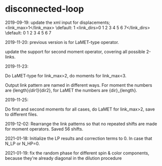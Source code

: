 # disconnected-loop
2019-09-19:
update the xml input for displacements;
<Displacement>
	<link_max>1</link_max> \\default: 1
	<link_dirs>0 1 2 3 4 5 6 7</link_dirs> \\default: 0 1 2 3 4 5 6 7
</Displacement>


2019-11-20:
previous version is for LaMET-type operator.

update the support for second moment operator, covering all possible 2-links.

2019-11-23:

Do LaMET-type for link_max>2, do moments for link_max<3.

Output link pattern are named in different ways. For moment the numbers are {length}_{dir1}_{dir2}, for LaMET the numbers are {dir}_{length}.


2019-11-25:

Do first and second moments for all cases, do LaMET for link_max>2, save to different files.

2019-12-02:
Rearrange the link patterns so that no repeated shifts are made for moment operators. Saved 56 shifts.


2021-01-18:
Initialize the LP results and correction terms to 0. In case that N_LP or N_HP=0.

2021-01-19:
fix the random phase for different spin & color components, because they're already diagonal in the dilution procedure

